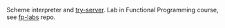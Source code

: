 Scheme interpreter and [try-server](http://server.dvdalex.ru/Scheme).
Lab in Functional Programming course, see [fp-labs](//github.com/leventov/fp-labs) repo.